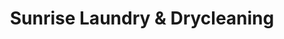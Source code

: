 ---
title: "Sunrise Laundry & Drycleaning"
url: /hamburg/sunrise-laundry-und-drycleaning/
shop: Wäscherei
---